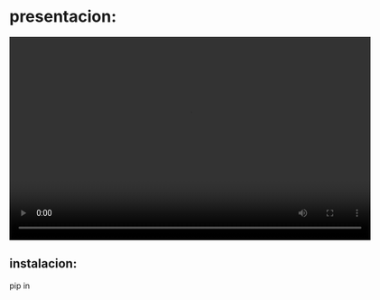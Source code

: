 # presentacion:

<video width="640" height="360" controls>
  <source src="URL_DEL_VIDEO.mp4" type="video/mp4">
  Tu navegador no soporta la etiqueta de video.
</video>

## instalacion:

pip in